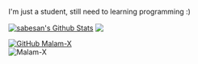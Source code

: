 
I'm just a student, still need to learning programming :)

<a href="https://github.com/Malam-X">
<img align="center" alt="sabesan's Github Stats" src="https://github-readme-stats.codestackr.vercel.app/api?username=Malam-X&show_icons=true&hide_border=true&count_private=true&include_all_commits=true&theme=radical" /></a>

<a href="https://github.com/Malam-X">
  <img align="center" src="https://github-readme-stats.anuraghazra1.vercel.app/api/top-langs/?username=Malam-X&layout=compact&theme=radical" />
</a>

[![GitHub Malam-X](https://img.shields.io/github/followers/Malam-X?label=follow&style=social)](https://github.com/Malam-X)<br>
![Malam-X](https://komarev.com/ghpvc/?username=Malam-X&label=Views&color=blue&style=plastic)

[whatsapp]: https://wa.me/+6285731246143
